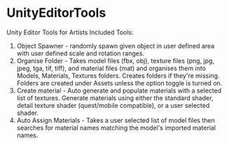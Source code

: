 # UnityEditorTools
Unity Editor Tools for Artists
Included Tools:
1. Object Spawner - randomly spawn given object in user defined area with user defined scale and rotation ranges.
2. Organise Folder - Takes model files (fbx, obj), texture files (png, jpg, jpeg, tga, tif, tiff), and material files (mat) and organises them into Models, Materials, Textures folders. Creates folders if they're missing. Folders are created under Assets unless the option toggle is turned on.
3. Create material - Auto generate and populate materials with a selected list of textures. Generate materials using either the standard shader, detail texture shader (quest/mobile compatible), or a user selected shader.
4. Auto Assign Materials - Takes a user selected list of model files then searches for material names matching the model's imported material names.
